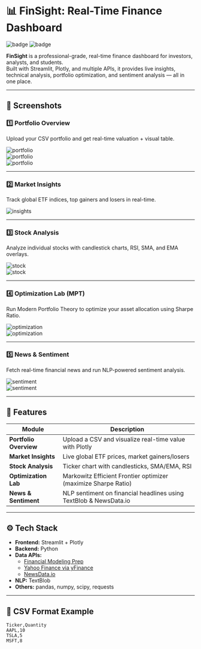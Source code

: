 # 📊 FinSight: Real-Time Finance Dashboard

![badge](https://img.shields.io/badge/Built%20With-Streamlit-blue?style=for-the-badge)
![badge](https://img.shields.io/badge/API%20Powered-FMP%2C%20NewsData.io%2C%20yFinance-green?style=for-the-badge)

**FinSight** is a professional-grade, real-time finance dashboard for investors, analysts, and students.  
Built with Streamlit, Plotly, and multiple APIs, it provides live insights, technical analysis, portfolio optimization, and sentiment analysis — all in one place.

---

## 📸 Screenshots

### 1️⃣ Portfolio Overview
Upload your CSV portfolio and get real-time valuation + visual table.

![portfolio](screenshots/portfolio_overview1.png)  
![portfolio](screenshots/portfolio_overview2.png)  
![portfolio](screenshots/portfolio_overview3.png)

---

### 2️⃣ Market Insights
Track global ETF indices, top gainers and losers in real-time.

![insights](screenshots/optimization_lab2.png)

---

### 3️⃣ Stock Analysis
Analyze individual stocks with candlestick charts, RSI, SMA, and EMA overlays.

![stock](screenshots/stock_analysis1.png)  
![stock](screenshots/stock_analysis2.png)

---

### 4️⃣ Optimization Lab (MPT)
Run Modern Portfolio Theory to optimize your asset allocation using Sharpe Ratio.

![optimization](screenshots/optimization_lab1.png)  
![optimization](screenshots/optimization_lab3.png)

---

### 5️⃣ News & Sentiment
Fetch real-time financial news and run NLP-powered sentiment analysis.

![sentiment](screenshots/news_sentiment1.png)  
![sentiment](screenshots/news_sentiment2.png)

---

## 🚀 Features

| Module                | Description                                                                  |
|------------------------|------------------------------------------------------------------------------|
| **Portfolio Overview** | Upload a CSV and visualize real-time value with Plotly                      |
| **Market Insights**    | Live global ETF prices, market gainers/losers                                |
| **Stock Analysis**     | Ticker chart with candlesticks, SMA/EMA, RSI                                 |
| **Optimization Lab**   | Markowitz Efficient Frontier optimizer (maximize Sharpe Ratio)              |
| **News & Sentiment**   | NLP sentiment on financial headlines using TextBlob & NewsData.io           |

---

## ⚙️ Tech Stack

- **Frontend:** Streamlit + Plotly
- **Backend:** Python
- **Data APIs:**
  - [Financial Modeling Prep](https://financialmodelingprep.com/)
  - [Yahoo Finance via yFinance](https://pypi.org/project/yfinance/)
  - [NewsData.io](https://newsdata.io/)
- **NLP:** TextBlob
- **Others:** pandas, numpy, scipy, requests

---

## 🧪 CSV Format Example

```csv
Ticker,Quantity
AAPL,10
TSLA,5
MSFT,8
